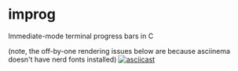 # improg
Immediate-mode terminal progress bars in C

(note, the off-by-one rendering issues below are because asciinema doesn't have nerd fonts installed)
[![asciicast](https://asciinema.org/a/bxc9yL8bpy7EV3OjECkSwFfIM.svg)](https://asciinema.org/a/bxc9yL8bpy7EV3OjECkSwFfIM)

